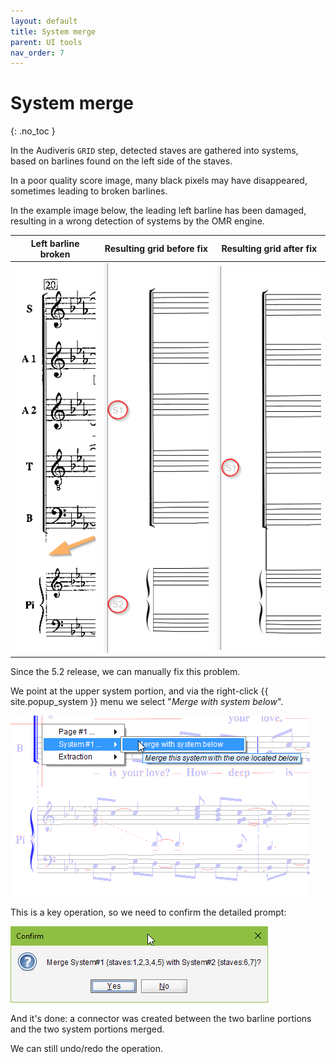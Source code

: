 ```yaml
---
layout: default
title: System merge
parent: UI tools
nav_order: 7
---
```

# System merge
{: .no_toc }

In the Audiveris ``GRID`` step, detected staves are gathered into systems, based on barlines found on
the left side of the staves.

In a poor quality score image, many black pixels may have disappeared, sometimes leading to broken
barlines.

In the example image below, the leading left barline has been damaged, resulting in a wrong
detection of systems by the OMR engine.

| Left barline broken | Resulting grid before fix | Resulting grid after fix |
| ---| --- | --- |
| ![](../../../assets/images/system_broken.png) | ![](../../../assets/images/system_broken_before.png) |   ![](../../../assets/images/system_broken_after.png) |

Since the 5.2 release, we can manually fix this problem.

We point at the upper system portion, and via the right-click {{ site.popup_system }} menu
we select "_Merge with system below_".

![](../../../assets/images/system_merge.png)

This is a key operation, so we need to confirm the detailed prompt:

![](../../../assets/images/system_merge_prompt.png)

And it's done: a connector was created between the two barline portions and the two system
portions merged.

We can still undo/redo the operation.
